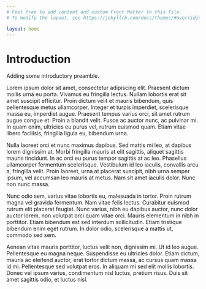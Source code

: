 ```yaml
---
# Feel free to add content and custom Front Matter to this file.
# To modify the layout, see https://jekyllrb.com/docs/themes/#overriding-theme-defaults

layout: home
---
```


# Introduction
Adding some introductory preamble.

 Lorem ipsum dolor sit amet, consectetur adipiscing elit. Praesent dictum mollis urna eu porta. Vivamus eu fringilla lectus. Nullam lobortis erat sit amet suscipit efficitur. Proin dictum velit et mauris bibendum, quis pellentesque metus ullamcorper. Integer et turpis imperdiet, scelerisque massa eu, imperdiet augue. Praesent tempus varius orci, sit amet rutrum augue congue et. Proin a blandit velit. Fusce ac auctor nunc, ac pulvinar mi. In quam enim, ultricies eu purus vel, rutrum euismod quam. Etiam vitae libero facilisis, fringilla ligula eu, bibendum urna.

Nulla laoreet orci et nunc maximus dapibus. Sed mattis mi leo, at dapibus lorem dignissim at. Morbi fringilla mauris at elit sagittis, aliquet sagittis mauris tincidunt. In ac orci eu purus tempor sagittis at ac leo. Phasellus ullamcorper fermentum scelerisque. Vestibulum id leo iaculis, convallis arcu a, fringilla velit. Proin laoreet, urna at placerat suscipit, nibh urna semper ipsum, vel accumsan leo mauris at metus. Nam sit amet iaculis dolor. Nunc non nunc massa.

Nunc odio sem, varius vitae lobortis eu, malesuada in tortor. Proin rutrum magna vel gravida fermentum. Nam vitae felis lectus. Curabitur euismod rutrum elit placerat feugiat. Nunc varius, nibh eu dapibus auctor, nunc dolor auctor lorem, non volutpat orci quam vitae orci. Mauris elementum in nibh in porttitor. Etiam bibendum est sed interdum sollicitudin. Etiam tristique bibendum enim eget rutrum. In dolor odio, scelerisque a mattis ut, commodo sed sem.

Aenean vitae mauris porttitor, luctus velit non, dignissim mi. Ut id leo augue. Pellentesque eu magna neque. Suspendisse eu ultricies dolor. Etiam dictum, mauris ac eleifend auctor, erat tortor dictum massa, ac cursus quam massa id mi. Pellentesque sed volutpat eros. In aliquam mi sed elit mollis lobortis. Donec vel ipsum varius, condimentum nisl luctus, pretium risus. Duis sit amet sagittis odio, et luctus nisl. 
